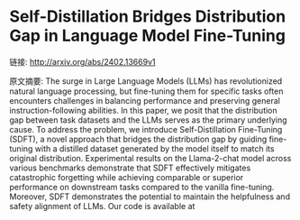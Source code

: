 # Self-Distillation Bridges Distribution Gap in Language Model Fine-Tuning

链接: http://arxiv.org/abs/2402.13669v1

原文摘要:
The surge in Large Language Models (LLMs) has revolutionized natural language
processing, but fine-tuning them for specific tasks often encounters challenges
in balancing performance and preserving general instruction-following
abilities. In this paper, we posit that the distribution gap between task
datasets and the LLMs serves as the primary underlying cause. To address the
problem, we introduce Self-Distillation Fine-Tuning (SDFT), a novel approach
that bridges the distribution gap by guiding fine-tuning with a distilled
dataset generated by the model itself to match its original distribution.
Experimental results on the Llama-2-chat model across various benchmarks
demonstrate that SDFT effectively mitigates catastrophic forgetting while
achieving comparable or superior performance on downstream tasks compared to
the vanilla fine-tuning. Moreover, SDFT demonstrates the potential to maintain
the helpfulness and safety alignment of LLMs. Our code is available at
